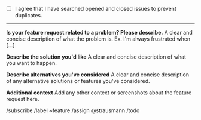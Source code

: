<!-- Thank you for taking the time to submit an issue! By following these comments and filling out the sections below, you can help the developers get the necessary information to fix your issue. Please provide a single issue per report. You can also preview this report before submitting it. Feel free to modify/remove sections to fit the nature of your issue. -->

<!-- Please search to check that your issue has not been created already. By preventing duplicate issues, you can help keep the repository organized. If your current issue has already been created and is still unresolved, you can contribute by commenting there. -->
<!-- Replace the empty checkbox [ ] below with a checked one [x] if you have already searched for your issue. -->
- [ ] I agree that I have searched opened and closed issues to prevent duplicates.

--------------------

**Is your feature request related to a problem? Please describe.**
A clear and concise description of what the problem is. Ex. I'm always frustrated when [...]

**Describe the solution you'd like**
A clear and concise description of what you want to happen.

**Describe alternatives you've considered**
A clear and concise description of any alternative solutions or features you've considered.

**Additional context**
Add any other context or screenshots about the feature request here.

/subscribe
/label ~feature
/assign @strausmann
/todo
